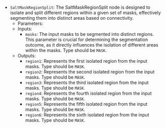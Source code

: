 - `SaltMaskRegionSplit`: The SaltMaskRegionSplit node is designed to isolate and split different regions within a given set of masks, effectively segmenting them into distinct areas based on connectivity.
    - Parameters:
    - Inputs:
        - `masks`: The input masks to be segmented into distinct regions. This parameter is crucial for determining the segmentation outcome, as it directly influences the isolation of different areas within the masks. Type should be `MASK`.
    - Outputs:
        - `region1`: Represents the first isolated region from the input masks. Type should be `MASK`.
        - `region2`: Represents the second isolated region from the input masks. Type should be `MASK`.
        - `region3`: Represents the third isolated region from the input masks. Type should be `MASK`.
        - `region4`: Represents the fourth isolated region from the input masks. Type should be `MASK`.
        - `region5`: Represents the fifth isolated region from the input masks. Type should be `MASK`.
        - `region6`: Represents the sixth isolated region from the input masks. Type should be `MASK`.
